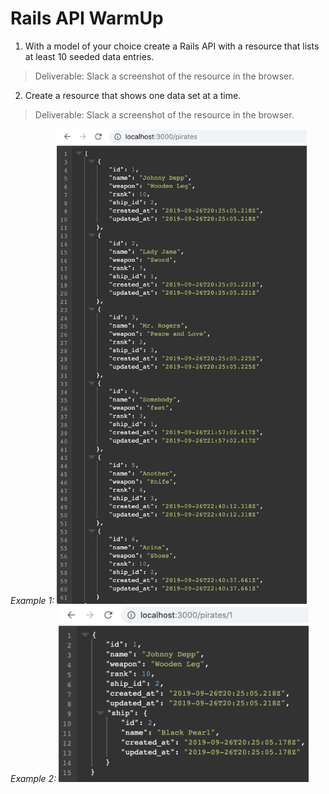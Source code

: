 # Rails API WarmUp

1. With a model of your choice create a Rails API with a resource that lists at least 10 seeded data entries. 
  > Deliverable: Slack a screenshot of the resource in the browser. 
  
2. Create a resource that shows one data set at a time. 
  > Deliverable: Slack a screenshot of the resource in the browser. 
  
  *Example 1:* <img src="index.png" width="400" alt="/pirates">
  *Example 2:* <img src="show.png" width="400" alt="/pirates/:id">


